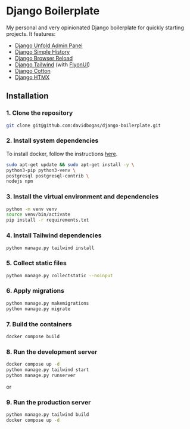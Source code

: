 # Django Boilerplate

My personal and very opinionated Django boilerplate for quickly starting projects. It features:

- [Django Unfold Admin Panel](https://github.com/unfoldadmin/django-unfold)
- [Django Simple History](https://github.com/jazzband/django-simple-history)
- [Django Browser Reload](https://github.com/adamchainz/django-browser-reload)
- [Django Tailwind](https://github.com/timonweb/django-tailwind) (with [FlyonUI](https://github.com/themeselection/flyonui))
- [Django Cotton](https://github.com/wrabit/django-cotton)
- [Django HTMX](https://github.com/adamchainz/django-htmx)

## Installation

### 1. Clone the repository

```bash
git clone git@github.com:davidbogas/django-boilerplate.git
```

### 2. Install system dependencies

To install docker, follow the instructions [here](https://docs.docker.com/engine/install/ubuntu/).

```bash
sudo apt-get update && sudo apt-get install -y \
python3-pip python3-venv \
postgresql postgresql-contrib \
nodejs npm
```

### 3. Install the virtual environment and dependencies

```bash
python -m venv venv
source venv/bin/activate
pip install -r requirements.txt
```

### 4. Install Tailwind dependencies

```bash
python manage.py tailwind install
```

### 5. Collect static files

```bash
python manage.py collectstatic --noinput
```

### 6. Apply migrations

```bash
python manage.py makemigrations
python manage.py migrate
```

### 7. Build the containers

```bash
docker compose build
```

### 8. Run the development server

```bash
docker compose up -d
python manage.py tailwind start
python manage.py runserver
```

or

### 9. Run the production server

```bash
python manage.py tailwind build
docker compose up -d
```

